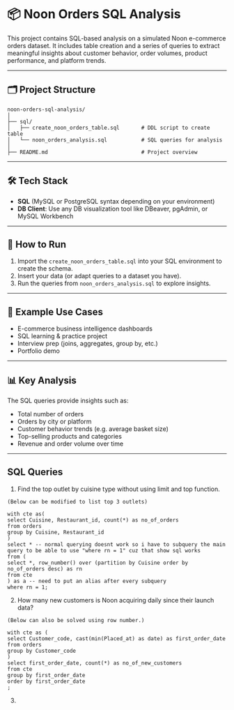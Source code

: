 # 📦 Noon Orders SQL Analysis

This project contains SQL-based analysis on a simulated Noon e-commerce orders dataset. It includes table creation and a series of queries to extract meaningful insights about customer behavior, order volumes, product performance, and platform trends.

---

## 🗂️ Project Structure
```
noon-orders-sql-analysis/
│
├── sql/
│   ├── create_noon_orders_table.sql       # DDL script to create table
│   └── noon_orders_analysis.sql           # SQL queries for analysis
│
├── README.md                              # Project overview
```
---

## 🛠️ Tech Stack

- **SQL** (MySQL or PostgreSQL syntax depending on your environment)
- **DB Client**: Use any DB visualization tool like DBeaver, pgAdmin, or MySQL Workbench

---

## 🚀 How to Run

1. Import the `create_noon_orders_table.sql` into your SQL environment to create the schema.
2. Insert your data (or adapt queries to a dataset you have).
3. Run the queries from `noon_orders_analysis.sql` to explore insights.

---

## 📁 Example Use Cases

- E-commerce business intelligence dashboards
- SQL learning & practice project
- Interview prep (joins, aggregates, group by, etc.)
- Portfolio demo

---

## 📊 Key Analysis

The SQL queries provide insights such as:

- Total number of orders
- Orders by city or platform
- Customer behavior trends (e.g. average basket size)
- Top-selling products and categories
- Revenue and order volume over time

---

## SQL Queries
1. Find the top outlet by cuisine type without using limit and top function.
```
(Below can be modified to list top 3 outlets)

with cte as(
select Cuisine, Restaurant_id, count(*) as no_of_orders 
from orders
group by Cuisine, Restaurant_id
)
select * -- normal querying doesnt work so i have to subquery the main query to be able to use "where rn = 1" cuz that show sql works
from (
select *, row_number() over (partition by Cuisine order by no_of_orders desc) as rn
from cte
) as a -- need to put an alias after every subquery
where rn = 1;
```


2. How many new customers is Noon acquiring daily since their launch data?
```
(Below can also be solved using row number.)

with cte as (
select Customer_code, cast(min(Placed_at) as date) as first_order_date
from orders
group by Customer_code
)
select first_order_date, count(*) as no_of_new_customers
from cte
group by first_order_date
order by first_order_date
;
```

3. 

